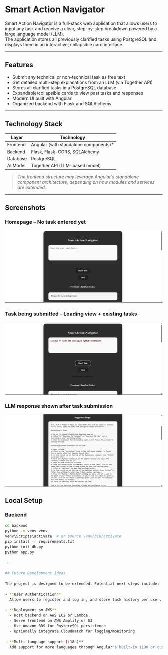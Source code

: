 # Smart Action Navigator

Smart Action Navigator is a full-stack web application that allows users to input any task and receive a clear, step-by-step breakdown powered by a large language model (LLM).  
The application stores all previously clarified tasks using PostgreSQL and displays them in an interactive, collapsible card interface.

---

## Features

-  Submit any technical or non-technical task as free text
-  Get detailed multi-step explanations from an LLM (via Together API)
-  Stores all clarified tasks in a PostgreSQL database
-  Expandable/collapsible cards to view past tasks and responses
-  Modern UI built with Angular
-  Organized backend with Flask and SQLAlchemy


---

## Technology Stack

| Layer      | Technology                         |
|------------|-------------------------------------|
| Frontend   | Angular (with standalone components)* |
| Backend    | Flask, Flask-CORS, SQLAlchemy       |
| Database   | PostgreSQL                          |
| AI Model   | Together API (LLM-based model)      |

> *The frontend structure may leverage Angular's standalone component architecture, depending on how modules and services are extended.*

---

## Screenshots

### Homepage – No task entered yet
![Homepage](demo/homepage.png)

### Task being submitted – Loading view + existing tasks
![Loading State](demo/list1.png)

### LLM response shown after task submission
![Task Answer](demo/list2.png)


## Local Setup

### Backend

```bash
cd backend
python -m venv venv
venv\Scripts\activate  # or source venv/bin/activate
pip install -r requirements.txt
python init_db.py
python app.py

---

## Future Development Ideas

The project is designed to be extended. Potential next steps include:

- **User Authentication**  
  Allow users to register and log in, and store task history per user.

- **Deployment on AWS**  
  - Host backend on AWS EC2 or Lambda  
  - Serve frontend on AWS Amplify or S3  
  - Use Amazon RDS for PostgreSQL persistence  
  - Optionally integrate CloudWatch for logging/monitoring

- **Multi-language support (i18n)**  
  Add support for more languages through Angular's built-in i18n or custom translation service.


